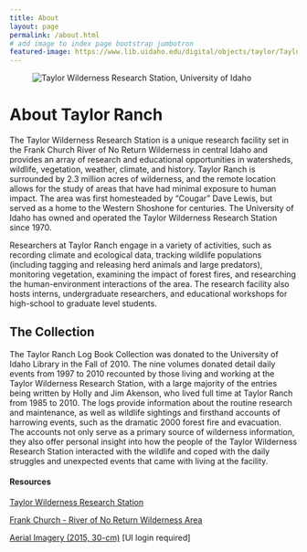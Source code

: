 ```yaml
---
title: About
layout: page
permalink: /about.html
# add image to index page bootstrap jumbotron
featured-image: https://www.lib.uidaho.edu/digital/objects/taylor/TaylorRanch_0144PRINT.jpg
---
```


<div class="row">
<div class="col-md-8" markdown="1">

<figure class="figure">
    <img class="figure-img img-fluid" src="{{ site.objects }}/TaylorRanch_0144PRINT.jpg" alt="Taylor Wilderness Research Station, University of Idaho">
</figure>

# About Taylor Ranch

The Taylor Wilderness Research Station is a unique research facility set in the Frank Church River of No Return Wilderness in central Idaho and provides an array of research and educational opportunities in watersheds, wildlife, vegetation, weather, climate, and history. 
Taylor Ranch is surrounded by 2.3 million acres of wilderness, and the remote location allows for the study of areas that have had minimal exposure to human impact. 
The area was first homesteaded by “Cougar” Dave Lewis, but served as a home to the Western Shoshone for centuries. 
The University of Idaho has owned and operated the Taylor Wilderness Research Station since 1970.

Researchers at Taylor Ranch engage in a variety of activities, such as recording climate and ecological data, tracking wildlife populations (including tagging and releasing herd animals and large predators), monitoring vegetation, examining the impact of forest fires, and researching the human-environment interactions of the area. The research facility also hosts interns, undergraduate researchers, and educational workshops for high-school to graduate level students. 

## The Collection

The Taylor Ranch Log Book Collection was donated to the University of Idaho Library in the Fall of 2010. 
The nine volumes donated detail daily events from 1997 to 2010 recounted by those living and working at the Taylor Wilderness Research Station, with a large majority of the entries being written by Holly and Jim Akenson, who lived full time at Taylor Ranch from 1985 to 2010. 
The logs provide information about the routine research and maintenance, as well as wildlife sightings and firsthand accounts of harrowing events, such as the dramatic 2000 forest fire and evacuation. 
The accounts not only serve as a primary source of wilderness information, they also offer personal insight into how the people of the Taylor Wilderness Research Station interacted with the wildlife and coped with the daily struggles and unexpected events that came with living at the facility.

</div>
<div class="col-md-4">
    <div class="card">
        <div class="card-body">
            <h4 class="card-title">Resources</h4>
            <p><a href="https://www.uidaho.edu/cnr/taylor-wilderness-research-station" class="btn btn-clearwater" rel="noopener" target="_blank">Taylor Wilderness Research Station</a></p>
            <p><a href="https://www.fs.usda.gov/detail/scnf/specialplaces/?cid=stelprdb5360033" class="btn btn-clearwater" rel="noopener" target="_blank">Frank Church - River of No Return Wilderness Area</a></p>
            <p><a href="https://uidaho.maps.arcgis.com/home/item.html?id=50033194e7114a8cba558e341b80fe1b" class="btn btn-clearwater" rel="noopener" target="_blank">Aerial Imagery (2015, 30-cm)</a> [UI login required]</p>
        </div>
    </div>
</div>
</div>
